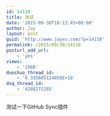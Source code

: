 ```yaml
---
id: 14118
title: 测试
date: '2015-09-30T18:13:45+08:00'
author: Jay
layout: post
guid: 'http://www.jayxu.com/?p=14118'
permalink: /2015/09/30/14118
posturl_add_url:
    - 'yes'
views:
    - '1968'
duoshuo_thread_id:
    - '6.335605124056E+18'
dsq_thread_id:
    - '4288272285'
---
```


测试一下GitHub Sync插件
